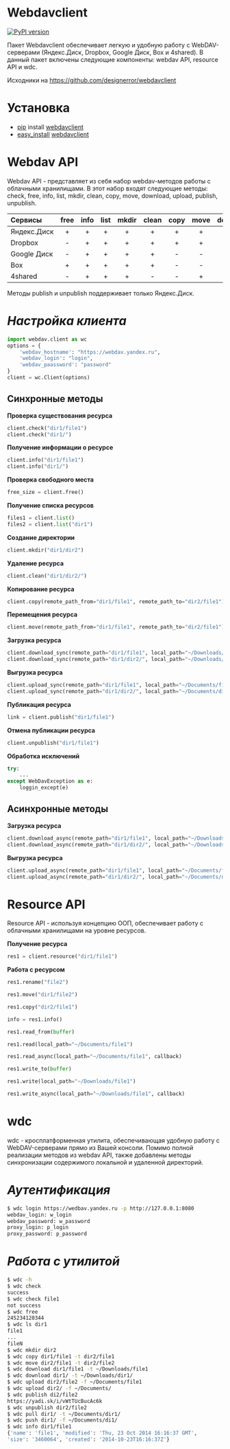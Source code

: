 Webdavclient
===========
[![PyPI version](https://badge.fury.io/py/webdavclient.svg)](http://badge.fury.io/py/webdavclient)

Пакет Webdavclient обеспечивает легкую и удобную работу с WebDAV-серверами (Яндекс.Диск, Dropbox, Google Диск, Box и 4shared).
В данный пакет включены следующие компоненты: webdav API, resource API и wdc.

Исходники на https://github.com/designerror/webdavclient

Установка
===
* [pip](https://pypi.python.org/pypi/pip/) install [webdavclient](https://pypi.python.org/pypi/webdavclient)
* [easy_install](https://pypi.python.org/pypi/setuptools) [webdavclient](https://pypi.python.org/pypi/webdavclient)

Webdav API
===

Webdav API - представляет из себя набор webdav-методов работы с облачными хранилищами. В этот набор входят следующие методы: check, free, info, list, mkdir, clean, copy, move, download, upload, publish, unpublish.

Сервисы      |free|info|list|mkdir|clean|copy|move|download|upload 
:------------|:--:|:--:|:--:|:---:|:---:|:--:|:--:|:------:|:----:
Яндекс.Диск  | \+ | \+ | \+ | \+  | \+  | \+ | \+ |   \+   |  \+   
Dropbox      | \- | \+ | \+ | \+  | \+  | \+ | \+ |   \+   |  \+   
Google Диск  | \- | \+ | \+ | \+  | \+  | \- | \- |   \+   |  \+   
Box          | \+ | \+ | \+ | \+  | \+  | \- | \- |   \+   |  \+   
4shared      | \- | \+ | \+ | \+  | \-  | \- | \+ |   \+   |  \+  

Методы publish и unpublish поддерживает только  Яндекс.Диск.


*Настройка клиента*
=
```python
import webdav.client as wc
options = {
    'webdav_hostname': "https://webdav.yandex.ru",
    'webdav_login': "login",
    'webdav_paassword': "password"
}
client = wc.Client(options)
```

Синхронные методы
-----------------

**Проверка существования ресурса**

```python
client.check("dir1/file1")
client.check("dir1/")
```

**Получение информации о ресурсе**

```python
client.info("dir1/file1")
client.info("dir1/")
```

**Проверка свободного места**

```python
free_size = client.free()
```

**Получение списка ресурсов**

```python
files1 = client.list()
files2 = client.list("dir1")
```

**Создание директории**

```python
client.mkdir("dir1/dir2")
```

**Удаление ресурса**

```python
client.clean("dir1/dir2/")
```

**Копирование ресурса**

```python
client.copy(remote_path_from="dir1/file1", remote_path_to="dir2/file1")
```

**Перемещения ресурса**

```python
client.move(remote_path_from="dir1/file1", remote_path_to="dir2/file1")
```

**Загрузка ресурса**

```python
client.download_sync(remote_path="dir1/file1", local_path="~/Downloads/file1")
client.download_sync(remote_path="dir1/dir2/", local_path="~/Downloads/dir2/")
```

**Выгрузка ресурса**

```python
client.upload_sync(remote_path="dir1/file1", local_path="~/Documents/file1")
client.upload_sync(remote_path="dir1/dir2/", local_path="~/Documents/dir2/")
```

**Публикация ресурса**

```python
link = client.publish("dir1/file1")
```

**Отмена публикации ресурса**

```python
client.unpublish("dir1/file1")
```

**Обработка исключений**

```python
try:
    ...
except WebDavException as e:
    loggin_except(e)
```

Асинхронные методы
-------------------

**Загрузка ресурса**

```python
client.download_async(remote_path="dir1/file1", local_path="~/Downloads/file1", callback=callback)
client.download_async(remote_path="dir1/dir2/", local_path="~/Downloads/dir2/", callback=callback)
```

**Выгрузка ресурса**

```python
client.upload_async(remote_path="dir1/file1", local_path="~/Documents/file1", callback=callback)
client.upload_async(remote_path="dir1/dir2/", local_path="~/Documents/dir2/", callback=callback)
```

Resource API
===

Resource API - используя концепцию ООП, обеспечивает работу с облачными хранилищами на уровне ресурсов.

**Получение ресурса**

```python
res1 = client.resource("dir1/file1")
```

**Работа с ресурсом**

```python
res1.rename("file2")

res1.move("dir1/file2")

res1.copy("dir2/file1")

info = res1.info()

res1.read_from(buffer)

res1.read(local_path="~/Documents/file1")

res1.read_async(local_path="~/Documents/file1", callback)

res1.write_to(buffer)

res1.write(local_path="~/Downloads/file1")

res1.write_async(local_path="~/Downloads/file1", callback)
```

wdc
===

wdc - кросплатформенная утилита, обеспечивающая удобную работу с WebDAV-серверами прямо из Вашей консоли. Помимо полной реализации методов из webdav API, также добавлены методы синхронизации содержимого локальной и удаленной директорий.

*Аутентификация*
=

```bash
$ wdc login https://wedbav.yandex.ru -p http://127.0.0.1:8080
webdav_login: w_login
webdav_password: w_password
proxy_login: p_login
proxy_password: p_password
```

*Работа с утилитой*
=
```bash
$ wdc -h
$ wdc check
success
$ wdc check file1
not success
$ wdc free
245234120344
$ wdc ls dir1
file1
...
fileN
$ wdc mkdir dir2
$ wdc copy dir1/file1 -t dir2/file1
$ wdc move dir2/file1 -t dir2/file2
$ wdc download dir1/file1 -t ~/Downloads/file1
$ wdc download dir1/ -t ~/Downloads/dir1/
$ wdc upload dir2/file2 -f ~/Documents/file1
$ wdc upload dir2/ -f ~/Documents/
$ wdc publish di2/file2
https://yadi.sk/i/vWtTUcBucAc6k
$ wdc unpublish dir2/file2
$ wdc pull dir1/ -t ~/Documents/dir1/
$ wdc push dir1/ -f ~/Documents/di1/
$ wdc info dir1/file1
{'name': 'file1', 'modified': 'Thu, 23 Oct 2014 16:16:37 GMT',
'size': '3460064', 'created': '2014-10-23T16:16:37Z'}
```
